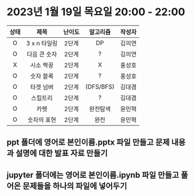 # 2023년 1월 19일 목요일 20:00 - 22:00

|상태|제목|난이도|알고리즘|작성자  
|:---:|:---:|:---:|:---:|:---:|  
|O|3 x n 타일링|2단계|DP|김의연  
|O|다음 큰 숫자|2단계|?|김의연  
|X|시소 짝꿍|2단계|X|홍성호
|O|숫자 블록|2단계|?|홍성호
|O|타겟 넘버|2단계|(DFS/BFS)|김대겸
|O|스킬트리|2단계|?|김대겸  
|O|카펫|2단계|완전탐색|윤민혁
|O|숫자의 표현|2단계|완전|윤민혁

## ppt 폴더에 영어로 본인이름.pptx 파일 만들고 문제 내용과 설명에 대한 발표 자료 만들기
## jupyter 폴더에는 영어로 본인이름.ipynb 파일 만들고 풀어온 문제들을 하나의 파일에 넣어두기
